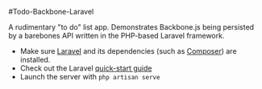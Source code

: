 #Todo-Backbone-Laravel

A rudimentary "to do" list app. Demonstrates Backbone.js being persisted by a barebones API written in the PHP-based Laravel framework.

* Make sure [Laravel](http://laravel.com/docs/installation) and its dependencies (such as [Composer](http://getcomposer.org/)) are installed.
* Check out the Laravel [quick-start guide](http://laravel.com/docs/quick)
* Launch the server with `php artisan serve`